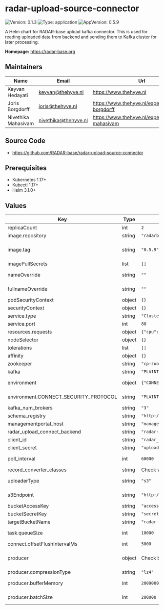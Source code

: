 

# radar-upload-source-connector

![Version: 0.1.3](https://img.shields.io/badge/Version-0.1.3-informational?style=flat-square) ![Type: application](https://img.shields.io/badge/Type-application-informational?style=flat-square) ![AppVersion: 0.5.9](https://img.shields.io/badge/AppVersion-0.5.9-informational?style=flat-square)

A Helm chart for RADAR-base upload kafka connector. This is used for reading uploaded data from backend and sending them to Kafka cluster for later processing.

**Homepage:** <https://radar-base.org>

## Maintainers

| Name | Email | Url |
| ---- | ------ | --- |
| Keyvan Hedayati | keyvan@thehyve.nl | https://www.thehyve.nl |
| Joris Borgdorff | joris@thehyve.nl | https://www.thehyve.nl/experts/joris-borgdorff |
| Nivethika Mahasivam | nivethika@thehyve.nl | https://www.thehyve.nl/experts/nivethika-mahasivam |

## Source Code

* <https://github.com/RADAR-base/radar-upload-source-connector>

## Prerequisites
* Kubernetes 1.17+
* Kubectl 1.17+
* Helm 3.1.0+

## Values

| Key | Type | Default | Description |
|-----|------|---------|-------------|
| replicaCount | int | `2` | Number of radar-upload-source-connector replicas to deploy |
| image.repository | string | `"radarbase/radar-connect-upload-source"` | radar-upload-source-connector image repository |
| image.tag | string | `"0.5.9"` | radar-upload-source-connector image tag (immutable tags are recommended) Overrides the image tag whose default is the chart appVersion. |
| imagePullSecrets | list | `[]` | Docker registry secret names as an array |
| nameOverride | string | `""` | String to partially override radar-upload-source-connector.fullname template with a string (will prepend the release name) |
| fullnameOverride | string | `""` | String to fully override radar-upload-source-connector.fullname template with a string |
| podSecurityContext | object | `{}` | Configure radar-upload-source-connector pods' Security Context |
| securityContext | object | `{}` | Configure radar-upload-source-connector containers' Security Context |
| service.type | string | `"ClusterIP"` | Kubernetes Service type |
| service.port | int | `80` | radar-upload-source-connector port |
| resources.requests | object | `{"cpu":"100m","memory":"800Mi"}` | CPU/Memory resource requests |
| nodeSelector | object | `{}` | Node labels for pod assignment |
| tolerations | list | `[]` | Toleration labels for pod assignment |
| affinity | object | `{}` | Affinity labels for pod assignment |
| zookeeper | string | `"cp-zookeeper-headless:2181"` | Zookeeper URL |
| kafka | string | `"PLAINTEXT://cp-kafka-headless:9092"` | Kafka broker URLs |
| environment | object | `{"CONNECT_SECURITY_PROTOCOL":"PLAINTEXT"}` | Additional environment variables to pass to the connector. These can be used to pass supported kafka and connect specifc [configs](https://docs.confluent.io/platform/current/installation/docker/config-reference.html#kconnect-long-configuration)  |
| environment.CONNECT_SECURITY_PROTOCOL | string | `"PLAINTEXT"` | Protocol used to communicate with brokers. Valid values are: PLAINTEXT, SSL, SASL_PLAINTEXT, SASL_SSL. |
| kafka_num_brokers | string | `"3"` | Number of brokers in the cluster |
| schema_registry | string | `"http://cp-schema-registry:8081"` | Schema registry URL |
| managementportal_host | string | `"management-portal"` | Host name of the Management Portal application |
| radar_upload_connect_backend | string | `"radar-upload-connect-backend"` | Host name of the upload connect backend application |
| client_id | string | `"radar_upload_connect"` | OAuth2 Client Id of the Upload connector |
| client_secret | string | `"upload_secret"` | OAuth2 Client secret of the Upload connector |
| poll_interval | int | `60000` | How often the connector should poll for new records from upload connect backend in milliseconds. |
| record_converter_classes | string | Check values.yaml | List of converter classes to be activated as comma separated values. |
| uploaderType | string | `"s3"` | Uploader type for converters which directly write the files bypassing the Kafka processing. e.g. images and binaries. |
| s3Endpoint | string | `"http://minio:9000/"` | Target S3 endpoint, if files should be written to a location bypassing the Kafka processing. |
| bucketAccessKey | string | `"access_key"` | Target S3 access key |
| bucketSecretKey | string | `"secret"` | Target S3 secret key |
| targetBucketName | string | `"radar-output-storage"` | Target S3 bucket name |
| task.queueSize | int | `10000` | Maximum number of source records that can be produced at a time, preventing out of memory errors. |
| connect.offsetFlushIntervalMs | int | `5000` | Interval at which to try committing offsets for tasks. See |
| producer | object | Check below | Override kafka producer configs. For more details see https://docs.confluent.io/platform/current/installation/configuration/producer-configs.html |
| producer.compressionType | string | `"lz4"` | The compression type for all data generated by the producer. |
| producer.bufferMemory | int | `2000000` | The total bytes of memory the producer can use to buffer records waiting to be sent to the server. |
| producer.batchSize | int | `200000` | Batch size in bytes to batch records together into fewer requests when multiple records are being sent to the same partition. |
